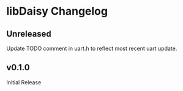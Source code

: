# libDaisy Changelog

## Unreleased

Update TODO comment in uart.h to reflect most recent uart update.

## v0.1.0

Initial Release

